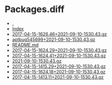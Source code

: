 Packages.diff
========================

- [.](.)
- [Index](Index)
- [2017-04-15-1626.46+2021-09-10-1530.43.gz](2017-04-15-1626.46+2021-09-10-1530.43.gz)
- [aptbug545699+2021-09-10-1530.43.gz](aptbug545699+2021-09-10-1530.43.gz)
- [README.md](README.md)
- [2017-04-15-1624.29+2021-09-10-1530.43.gz](2017-04-15-1624.29+2021-09-10-1530.43.gz)
- [2017-04-15-1624.41+2021-09-10-1530.43.gz](2017-04-15-1624.41+2021-09-10-1530.43.gz)
- [2021-09-10-1530.43.gz](2021-09-10-1530.43.gz)
- [2017-04-15-1415.29+2021-09-10-1530.43.gz](2017-04-15-1415.29+2021-09-10-1530.43.gz)
- [2017-04-15-1624.18+2021-09-10-1530.43.gz](2017-04-15-1624.18+2021-09-10-1530.43.gz)
- [2017-04-15-1413.11+2021-09-10-1530.43.gz](2017-04-15-1413.11+2021-09-10-1530.43.gz)
